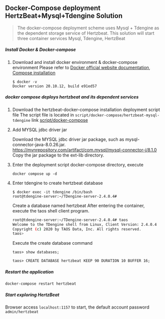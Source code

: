 ## Docker-Compose deployment HertzBeat+Mysql+Tdengine Solution

> The docker-compose deployment scheme uses Mysql + Tdengine as the dependent storage service of Hertzbeat.
> This solution will start three container services Mysql, Tdengine, HertzBeat

##### Install Docker & Docker-compose

1. Download and install docker environment & docker-compose environment
   Please refer to [Docker official website documentation](https://docs.docker.com/get-docker/), [Compose installation](https://docs.docker.com/compose/install/)
    ```
    $ docker -v
    Docker version 20.10.12, build e91ed57
    ```

##### docker compose deploys hertzbeat and its dependent services

1. Download the hertzbeat-docker-compose installation deployment script file
   The script file is located in `script/docker-compose/hertzbeat-mysql-tdengine` link [script/docker-compose](https://github.com/hertzbeat/hertzbeat/tree/master/script/docker-compose/hertzbeat-mysql-tdengine)

2. Add MYSQL jdbc driver jar

   Download the MYSQL jdbc driver jar package, such as mysql-connector-java-8.0.26.jar. https://mvnrepository.com/artifact/com.mysql/mysql-connector-j/8.1.0
   Copy the jar package to the ext-lib directory.

3. Enter the deployment script docker-compose directory, execute

   `docker compose up -d`

4. Enter tdengine to create hertzbeat database

   ```shell
   $ docker exec -it tdengine /bin/bash
   root@tdengine-server:~/TDengine-server-2.4.0.4#
   ```

   Create a database named hertzbeat After entering the container, execute the taos shell client program.
   
   ```bash
   root@tdengine-server:~/TDengine-server-2.4.0.4# taos
   Welcome to the TDengine shell from Linux, Client Version: 2.4.0.4
   Copyright (c) 2020 by TAOS Data, Inc. All rights reserved.
   taos>
   ```

   
   
   Execute the create database command
   
   `taos> show databases;`

   `taos> CREATE DATABASE hertzbeat KEEP 90 DURATION 10 BUFFER 16;`

##### Restart the application

`docker-compose restart hertzbeat`

##### Start exploring HertzBeat

Browser access `localhost:1157` to start, the default account password `admin/hertzbeat`

